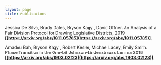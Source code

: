 ```yaml
---
layout: page
title: Publications 
---
```


Jessica De Silva, Brady Gales, Bryson Kagy , David Offner. An Analysis of a Fair Division Protocol for Drawing Legislative Districts, 2019 **[[https://arxiv.org/abs/1811.05705](https://arxiv.org/abs/1811.05705)]**. 

Amadou Bah, Bryson Kagy , Robert Kesler, Michael Lacey, Emily Smith. Phase Transition in the One-bit Johnson-Lindenstrauss Lemma 2018 **[[https://arxiv.org/abs/1903.02123](https://arxiv.org/abs/1903.02123)]**.

